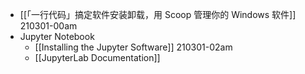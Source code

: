 - [[「一行代码」搞定软件安装卸载，用 Scoop 管理你的 Windows 软件]]
210301-00am
- Jupyter Notebook
    - [[Installing the Jupyter Software]]
210301-02am
    - [[JupyterLab Documentation]]

